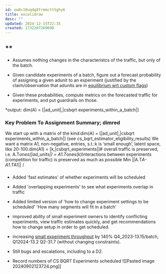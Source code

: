 ```yaml
---
id: ow8c18uqdg8frmmctt5ghy6
title: excalidraw
desc: ""
updated: 2024-12-15T22:35
created: 1732207269690
---
```

## **

- Assumes nothing changes in the characteristcs of the traffic, but only of the batch. 
- Given candidate experiments of a batch, figure out a forecast probability of assigning a given adunit to an experiment (justified by the claim/observation that adunits are in [equilibrium wrt custom flags](https://docs.google.com/document/d/1LZzI4-iJ04iEJ32xkUsN_FHwFzM01YdNXFmihcGkRIc/edit#heading=h.wdne1s81v88t)) 
    
- Given these probabilities, compute metrics on the forecasted traffic for experiments, and put guardrails on those.
    

*output: dim(A) = [|ad_unit|,|csbqrt experiments_within_a_batch|] 

### Key Problem To Assignment Summary; dimred


We start up with a matrix of the kind:dim(A) = [|ad_unit|,|csbqrt experiments_within_a_batch|] (see cs_bqrt_estimator_eligibility_results)
We want a matrix A1, non-negative, entries, s.t.:k is ‘small enough’, latent space, like 20-100.dim(A1) = [k,|csbqrt_experiments|]# overall traffic is preserved, i.e.
A.T*ones(|ad_units|) = A1.T*ones(k)Interactions between experiments (competition for traffic) is preserved as much as possible
Min ||A.T*A-A1.T*A1||
/

### 
*  Added 'fast estimates' of whether experiments will be scheduled
* Added 'overlapping experiments' to see what experiments overlap in traffic
* Added limited version of 'how to change experiment settings to be scheduled'  'How many segments will fit in a batch'
*  improved ability of small experiment owners to identify conflicting experiments, view traffic estimates quickly, and get recommendations how to change setup in order to get scheduled.  

* increasing [small experiment throughput](https://fburl.com/daiquery/4n90bmhi) by 140% Q4_2023-13.15/batch, Q12024-13.2 Q2-31.7 (without changing constraints).
*  Still bugs and escalations, including to a D2.
* Record numbers of CS BQRT Experiments scheduled 
  ![[Pasted image 20240902123724.png]]

